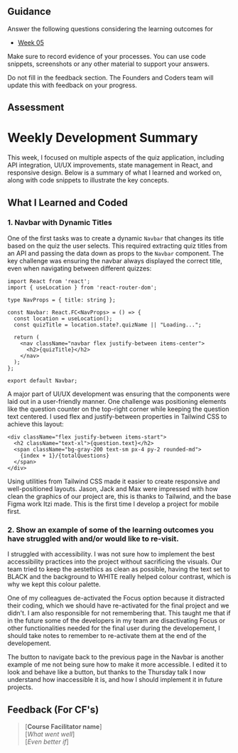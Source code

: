 ## Guidance
Answer the following questions considering the learning outcomes for
- [Week 05](https://learn.foundersandcoders.com/course/syllabus/developer/week05-project03-test-deploy/learning-outcomes/)

Make sure to record evidence of your processes. You can use code snippets, screenshots or any other material to support your answers.

Do not fill in the feedback section. The Founders and Coders team will update this with feedback on your progress.

## Assessment
# Weekly Development Summary

This week, I focused on multiple aspects of the quiz application, including API integration, UI/UX improvements, state management in React, and responsive design. Below is a summary of what I learned and worked on, along with code snippets to illustrate the key concepts.

## What I Learned and Coded

### 1. **Navbar with Dynamic Titles**

One of the first tasks was to create a dynamic `Navbar` that changes its title based on the quiz the user selects. This required extracting quiz titles from an API and passing the data down as props to the `Navbar` component. The key challenge was ensuring the navbar always displayed the correct title, even when navigating between different quizzes:
```tsx
import React from 'react';
import { useLocation } from 'react-router-dom';

type NavProps = { title: string };

const Navbar: React.FC<NavProps> = () => {
  const location = useLocation();
  const quizTitle = location.state?.quizName || "Loading...";

  return (
    <nav className="navbar flex justify-between items-center">
      <h2>{quizTitle}</h2>
    </nav>
  );
};

export default Navbar;
```

A major part of UI/UX development was ensuring that the components were laid out in a user-friendly manner. One challenge was positioning elements like the question counter on the top-right corner while keeping the question text centered. I used flex and justify-between properties in Tailwind CSS to achieve this layout:
```tsx
<div className="flex justify-between items-start">
  <h2 className="text-xl">{question.text}</h2>
  <span className="bg-gray-200 text-sm px-4 py-2 rounded-md">
    {index + 1}/{totalQuestions}
  </span>
</div>
```
Using utilities from Tailwind CSS made it easier to create responsive and well-positioned layouts.
Jason, Jack and Max were impressed with how clean the graphics of our project are, this is thanks to Tailwind, and the base Figma work Itzi made.
This is the first time I develop a project for mobile first.

 ### 2. Show an example of some of the learning outcomes you have struggled with and/or would like to re-visit.
I struggled with accessibility. I was not sure how to implement the best accessibility practices into the project without sacrificing the visuals. Our team tried to keep the aestethics as clean as possible, having the text set to BLACK and the background to WHITE really helped colour contrast, which is why we kept this colour palette.

One of my colleagues de-activated the Focus option because it distracted their coding, which we should have re-activated for the final project and we didn't. I am also responsible for not remembering that. This taught me that if in the future some of the developers in my team are disactivating Focus or other functionalities needed for the final user during the developement, I should take notes to remember to re-activate them at the end of the developement.

The button to navigate back to the previous page in the Navbar is another example of me not being sure how to make it more accessible. I edited it to look and behave like a button, but thanks to the Thursday talk I now understand how inaccessible it is, and how I should implement it in future projects.

## Feedback (For CF's)
> [**Course Facilitator name**]  
> [*What went well*]  
> [*Even better if*]
